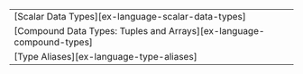 ||
|--------|
| [Scalar Data Types][ex-language-scalar-data-types] |
| [Compound Data Types: Tuples and Arrays][ex-language-compound-types] |
| [Type Aliases][ex-language-type-aliases] |
